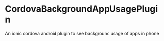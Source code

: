 
# CordovaBackgroundAppUsagePlugin
An ionic cordova android plugin to see background usage of apps in phone

